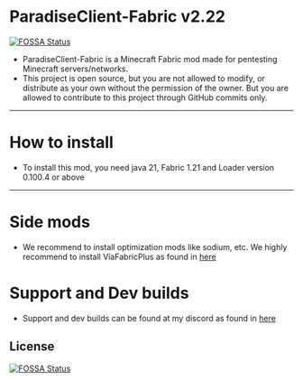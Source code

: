 # ParadiseClient-Fabric v2.22
[![FOSSA Status](https://app.fossa.com/api/projects/git%2Bgithub.com%2Fahmedsameh79%2FParadiseClient-Fabric.svg?type=shield)](https://app.fossa.com/projects/git%2Bgithub.com%2Fahmedsameh79%2FParadiseClient-Fabric?ref=badge_shield)


* ParadiseClient-Fabric is a Minecraft Fabric mod made for pentesting Minecraft servers/networks.
* This project is open source, but you are not allowed to modify, or distribute as your own without the permission of
  the owner. But you are allowed to contribute to this project through GitHub commits only.

 ---

# How to install

* To install this mod, you need java 21, Fabric 1.21 and Loader version 0.100.4 or above

---

# Side mods

* We recommend to install optimization mods like sodium, etc. We highly recommend to install ViaFabricPlus as found
  in [here](https://modrinth.com/mod/viafabricplus)

# Support and Dev builds

* Support and dev builds can be found at my discord as found in [here](https://discord.gg/3meyfSZ37J)


## License
[![FOSSA Status](https://app.fossa.com/api/projects/git%2Bgithub.com%2Fahmedsameh79%2FParadiseClient-Fabric.svg?type=large)](https://app.fossa.com/projects/git%2Bgithub.com%2Fahmedsameh79%2FParadiseClient-Fabric?ref=badge_large)